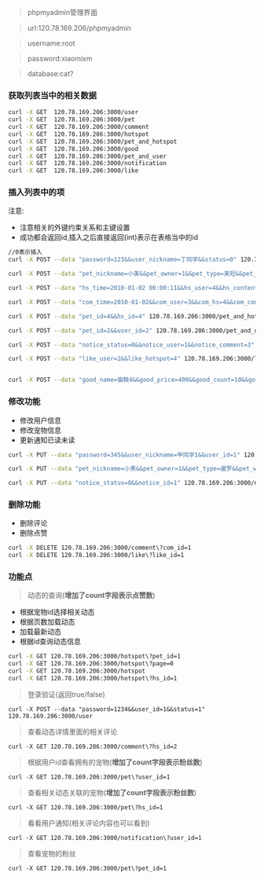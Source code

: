 > phpmyadmin管理界面

> url:120.78.169.206/phpmyadmin

> username:root

> password:xiaomixm

> database:cat?

### 获取列表当中的相关数据

```bash
curl -X GET  120.78.169.206:3000/user
curl -X GET  120.78.169.206:3000/pet
curl -X GET  120.78.169.206:3000/comment
curl -X GET  120.78.169.206:3000/hotspot
curl -X GET  120.78.169.206:3000/pet_and_hotspot
curl -X GET  120.78.169.206:3000/good
curl -X GET  120.78.169.206:3000/pet_and_user
curl -X GET  120.78.169.206:3000/notification
curl -X GET  120.78.169.206:3000/like
```
### 插入列表中的项

注意:
- 注意相关的外键约束关系和主键设置
- 成功都会返回id,插入之后直接返回(int)表示在表格当中的id

```bash
//0表示插入
curl -X POST --data "password=123&&user_nickname=丁同学&&status=0" 120.78.169.206:3000/user

curl -X POST --data "pet_nickname=小美&&pet_owner=1&&pet_type=美短&&pet_weight=20&&pet_sex=female&&pet_birth=2010-01-02&&pet_photo=test.jpg" 120.78.169.206:3000/pet

curl -X POST --data "hs_time=2010-01-02 00:00:11&&hs_user=4&&hs_content=text4" 120.78.169.206:3000/hotspot

curl -X POST --data "com_time=2010-01-02&&com_user=3&&com_hs=4&&com_content=test4" 120.78.169.206:3000/comment

curl -X POST --data "pet_id=4&&hs_id=4" 120.78.169.206:3000/pet_and_hotspot

curl -X POST --data "pet_id=2&&user_id=2" 120.78.169.206:3000/pet_and_user

curl -X POST --data "notice_status=0&&notice_user=1&&notice_comment=3" 120.78.169.206:3000/notification

curl -X POST --data "like_user=2&&like_hotspot=4" 120.78.169.206:3000/like


curl -X POST --data "good_name=猫粮4&&good_price=400&&good_count=10&&good_info=还行" 120.78.169.206:3000/good

```

### 修改功能
- 修改用户信息
- 修改宠物信息
- 更新通知已读未读

```bash
curl -X PUT --data "password=345&&user_nickname=甲同学1&&user_id=1" 120.78.169.206:3000/user

curl -X PUT --data "pet_nickname=小黑&&pet_owner=1&&pet_type=暹罗&&pet_weight=30&&pet_sex=male&&pet_birth=2010-01-02&&pet_id=1&&pet_photo=test2.jpg" 120.78.169.206:3000/pet

curl -X PUT --data "notice_status=0&&notice_id=1" 120.78.169.206:3000/notification
```

### 删除功能
- 删除评论
- 删除点赞

```bash
curl -X DELETE 120.78.169.206:3000/comment\?com_id=1
curl -X DELETE 120.78.169.206:3000/like\?like_id=1
```

### 功能点

> 动态的查询(**增加了count字段表示点赞数**)

- 根据宠物id选择相关动态
- 根据页数加载动态
- 加载最新动态
- 根据id查询动态信息

```bash
curl -X GET 120.78.169.206:3000/hotspot\?pet_id=1
curl -X GET 120.78.169.206:3000/hotspot\?page=0
curl -X GET 120.78.169.206:3000/hotspot
curl -X GET 120.78.169.206:3000/hotspot\?hs_id=1
```

> 登录验证(返回true/false)

```
curl -X POST --data "password=1234&&user_id=1&&status=1" 120.78.169.206:3000/user
```

> 查看动态详情里面的相关评论

```
curl -X GET 120.78.169.206:3000/comment\?hs_id=2
```

> 根据用户id查看拥有的宠物(**增加了count字段表示粉丝数**)

```
curl -X GET 120.78.169.206:3000/pet\?user_id=1
```

> 查看相关动态关联的宠物(**增加了count字段表示粉丝数**)

```
curl -X GET 120.78.169.206:3000/pet\?hs_id=1
```

> 看看用户通知(相关评论内容也可以看到)

```
curl -X GET 120.78.169.206:3000/notification\?user_id=1
```

> 查看宠物的粉丝
```
curl -X GET 120.78.169.206:3000/pet\?pet_id=1
```
